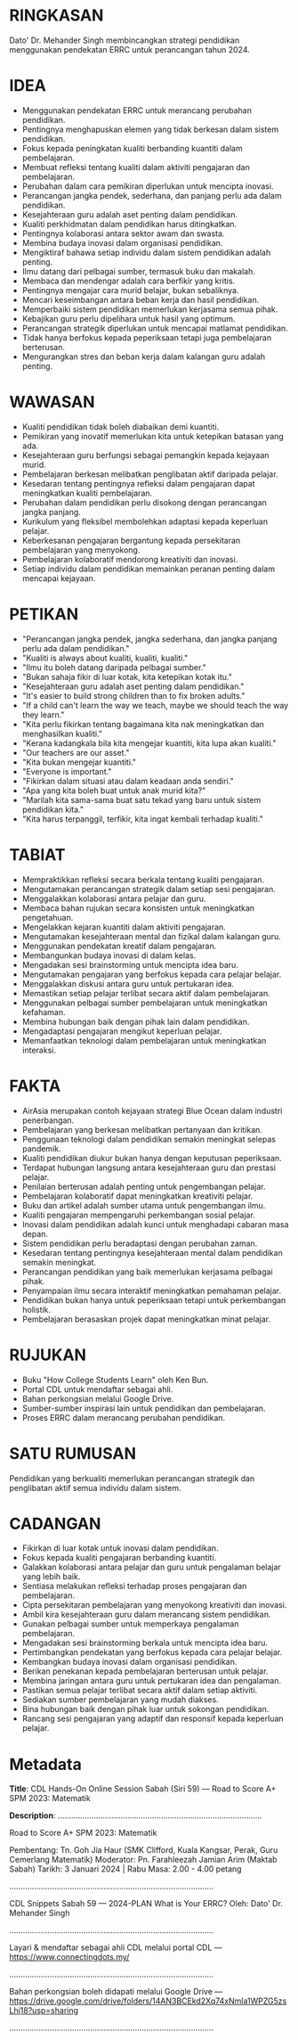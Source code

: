 # RINGKASAN
Dato' Dr. Mehander Singh membincangkan strategi pendidikan menggunakan pendekatan ERRC untuk perancangan tahun 2024.

# IDEA
- Menggunakan pendekatan ERRC untuk merancang perubahan pendidikan.
- Pentingnya menghapuskan elemen yang tidak berkesan dalam sistem pendidikan.
- Fokus kepada peningkatan kualiti berbanding kuantiti dalam pembelajaran.
- Membuat refleksi tentang kualiti dalam aktiviti pengajaran dan pembelajaran.
- Perubahan dalam cara pemikiran diperlukan untuk mencipta inovasi.
- Perancangan jangka pendek, sederhana, dan panjang perlu ada dalam pendidikan.
- Kesejahteraan guru adalah aset penting dalam pendidikan.
- Kualiti perkhidmatan dalam pendidikan harus ditingkatkan.
- Pentingnya kolaborasi antara sektor awam dan swasta.
- Membina budaya inovasi dalam organisasi pendidikan.
- Mengiktiraf bahawa setiap individu dalam sistem pendidikan adalah penting.
- Ilmu datang dari pelbagai sumber, termasuk buku dan makalah.
- Membaca dan mendengar adalah cara berfikir yang kritis.
- Pentingnya mengajar cara murid belajar, bukan sebaliknya.
- Mencari keseimbangan antara beban kerja dan hasil pendidikan.
- Memperbaiki sistem pendidikan memerlukan kerjasama semua pihak.
- Kebajikan guru perlu dipelihara untuk hasil yang optimum.
- Perancangan strategik diperlukan untuk mencapai matlamat pendidikan.
- Tidak hanya berfokus kepada peperiksaan tetapi juga pembelajaran berterusan.
- Mengurangkan stres dan beban kerja dalam kalangan guru adalah penting.

# WAWASAN
- Kualiti pendidikan tidak boleh diabaikan demi kuantiti. 
- Pemikiran yang inovatif memerlukan kita untuk ketepikan batasan yang ada. 
- Kesejahteraan guru berfungsi sebagai pemangkin kepada kejayaan murid. 
- Pembelajaran berkesan melibatkan penglibatan aktif daripada pelajar. 
- Kesedaran tentang pentingnya refleksi dalam pengajaran dapat meningkatkan kualiti pembelajaran. 
- Perubahan dalam pendidikan perlu disokong dengan perancangan jangka panjang. 
- Kurikulum yang fleksibel membolehkan adaptasi kepada keperluan pelajar. 
- Keberkesanan pengajaran bergantung kepada persekitaran pembelajaran yang menyokong. 
- Pembelajaran kolaboratif mendorong kreativiti dan inovasi. 
- Setiap individu dalam pendidikan memainkan peranan penting dalam mencapai kejayaan.

# PETIKAN
- "Perancangan jangka pendek, jangka sederhana, dan jangka panjang perlu ada dalam pendidikan."
- "Kualiti is always about kualiti, kualiti, kualiti."
- "Ilmu itu boleh datang daripada pelbagai sumber."
- "Bukan sahaja fikir di luar kotak, kita ketepikan kotak itu."
- "Kesejahteraan guru adalah aset penting dalam pendidikan."
- "It's easier to build strong children than to fix broken adults."
- "If a child can't learn the way we teach, maybe we should teach the way they learn."
- "Kita perlu fikirkan tentang bagaimana kita nak meningkatkan dan menghasilkan kualiti."
- "Kerana kadangkala bila kita mengejar kuantiti, kita lupa akan kualiti."
- "Our teachers are our asset."
- "Kita bukan mengejar kuantiti."
- "Everyone is important."
- "Fikirkan dalam situasi atau dalam keadaan anda sendiri."
- "Apa yang kita boleh buat untuk anak murid kita?"
- "Marilah kita sama-sama buat satu tekad yang baru untuk sistem pendidikan kita."
- "Kita harus terpanggil, terfikir, kita ingat kembali terhadap kualiti."

# TABIAT
- Mempraktikkan refleksi secara berkala tentang kualiti pengajaran.
- Mengutamakan perancangan strategik dalam setiap sesi pengajaran.
- Menggalakkan kolaborasi antara pelajar dan guru.
- Membaca bahan rujukan secara konsisten untuk meningkatkan pengetahuan.
- Mengelakkan kejaran kuantiti dalam aktiviti pengajaran.
- Mengutamakan kesejahteraan mental dan fizikal dalam kalangan guru.
- Menggunakan pendekatan kreatif dalam pengajaran.
- Membangunkan budaya inovasi di dalam kelas.
- Mengadakan sesi brainstorming untuk mencipta idea baru.
- Mengutamakan pengajaran yang berfokus kepada cara pelajar belajar.
- Menggalakkan diskusi antara guru untuk pertukaran idea.
- Memastikan setiap pelajar terlibat secara aktif dalam pembelajaran.
- Menggunakan pelbagai sumber pembelajaran untuk meningkatkan kefahaman.
- Membina hubungan baik dengan pihak lain dalam pendidikan.
- Mengadaptasi pengajaran mengikut keperluan pelajar.
- Memanfaatkan teknologi dalam pembelajaran untuk meningkatkan interaksi.

# FAKTA
- AirAsia merupakan contoh kejayaan strategi Blue Ocean dalam industri penerbangan.
- Pembelajaran yang berkesan melibatkan pertanyaan dan kritikan.
- Penggunaan teknologi dalam pendidikan semakin meningkat selepas pandemik.
- Kualiti pendidikan diukur bukan hanya dengan keputusan peperiksaan.
- Terdapat hubungan langsung antara kesejahteraan guru dan prestasi pelajar.
- Penilaian berterusan adalah penting untuk pengembangan pelajar.
- Pembelajaran kolaboratif dapat meningkatkan kreativiti pelajar.
- Buku dan artikel adalah sumber utama untuk pengembangan ilmu.
- Kualiti pengajaran mempengaruhi perkembangan sosial pelajar.
- Inovasi dalam pendidikan adalah kunci untuk menghadapi cabaran masa depan.
- Sistem pendidikan perlu beradaptasi dengan perubahan zaman.
- Kesedaran tentang pentingnya kesejahteraan mental dalam pendidikan semakin meningkat.
- Perancangan pendidikan yang baik memerlukan kerjasama pelbagai pihak.
- Penyampaian ilmu secara interaktif meningkatkan pemahaman pelajar.
- Pendidikan bukan hanya untuk peperiksaan tetapi untuk perkembangan holistik.
- Pembelajaran berasaskan projek dapat meningkatkan minat pelajar.

# RUJUKAN
- Buku "How College Students Learn" oleh Ken Bun.
- Portal CDL untuk mendaftar sebagai ahli.
- Bahan perkongsian melalui Google Drive.
- Sumber-sumber inspirasi lain untuk pendidikan dan pembelajaran.
- Proses ERRC dalam merancang perubahan pendidikan.

# SATU RUMUSAN
Pendidikan yang berkualiti memerlukan perancangan strategik dan penglibatan aktif semua individu dalam sistem.

# CADANGAN
- Fikirkan di luar kotak untuk inovasi dalam pendidikan.
- Fokus kepada kualiti pengajaran berbanding kuantiti.
- Galakkan kolaborasi antara pelajar dan guru untuk pengalaman belajar yang lebih baik.
- Sentiasa melakukan refleksi terhadap proses pengajaran dan pembelajaran.
- Cipta persekitaran pembelajaran yang menyokong kreativiti dan inovasi.
- Ambil kira kesejahteraan guru dalam merancang sistem pendidikan.
- Gunakan pelbagai sumber untuk memperkaya pengalaman pembelajaran.
- Mengadakan sesi brainstorming berkala untuk mencipta idea baru.
- Pertimbangkan pendekatan yang berfokus kepada cara pelajar belajar.
- Kembangkan budaya inovasi dalam organisasi pendidikan.
- Berikan penekanan kepada pembelajaran berterusan untuk pelajar.
- Membina jaringan antara guru untuk pertukaran idea dan pengalaman.
- Pastikan semua pelajar terlibat secara aktif dalam setiap aktiviti.
- Sediakan sumber pembelajaran yang mudah diakses.
- Bina hubungan baik dengan pihak luar untuk sokongan pendidikan.
- Rancang sesi pengajaran yang adaptif dan responsif kepada keperluan pelajar.

# Metadata
**Title**: CDL Hands-On Online Session Sabah (Siri 59) — Road to Score A+ SPM 2023: Matematik

**Description**: ...........................................................................................

Road to Score A+ SPM 2023: Matematik

Pembentang: Tn. Goh Jia Haur (SMK Clifford, Kuala Kangsar, Perak, Guru Cemerlang Matematik)
Moderator: Pn. Farahleezah Jamian Arim (Maktab Sabah) 
Tarikh: 3 Januari 2024   |   Rabu
Masa: 2.00 - 4.00 petang

...........................................................................................

CDL Snippets Sabah 59 — 2024-PLAN What is Your ERRC?
Oleh: Dato' Dr. Mehander Singh

...........................................................................................

Layari & mendaftar sebagai ahli CDL melalui portal CDL — https://www.connectingdots.my/

...........................................................................................

Bahan perkongsian boleh didapati melalui Google Drive — https://drive.google.com/drive/folders/14AN3BCEkd2Xq74xNmla1WPZG5zsLhj18?usp=sharing

...........................................................................................